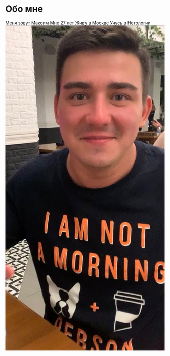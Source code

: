 # Обо мне
Меня зовут Максим
Мне 27 лет
Живу в Москве
Учусь в Нетологии
![Я][def]


[def]: /img/i.jpg